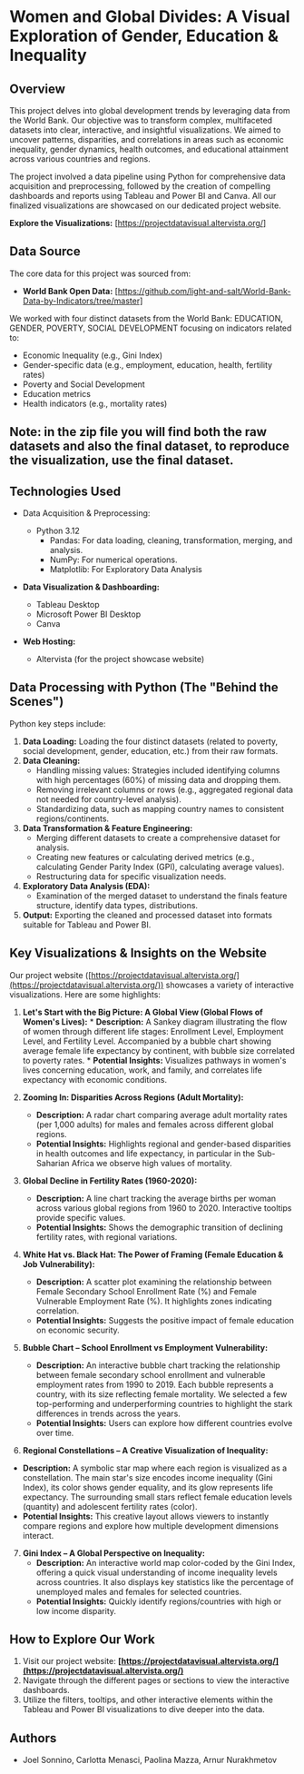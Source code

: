 # Women and Global Divides: A Visual Exploration of Gender, Education & Inequality

## Overview

This project delves into global development trends by leveraging data from the World Bank. Our objective was to transform complex, multifaceted datasets into clear, interactive, and insightful visualizations. We aimed to uncover patterns, disparities, and correlations in areas such as economic inequality, gender dynamics, health outcomes, and educational attainment across various countries and regions.

The project involved a data pipeline using Python for comprehensive data acquisition and preprocessing, followed by the creation of compelling dashboards and reports using Tableau and Power BI and Canva. All our finalized visualizations are showcased on our dedicated project website.

**Explore the Visualizations:** [https://projectdatavisual.altervista.org/]

## Data Source

The core data for this project was sourced from:
*   **World Bank Open Data:** [https://github.com/light-and-salt/World-Bank-Data-by-Indicators/tree/master]

We worked with four distinct datasets from the World Bank: EDUCATION, GENDER, POVERTY, SOCIAL DEVELOPMENT focusing on indicators related to:
*   Economic Inequality (e.g., Gini Index)
*   Gender-specific data (e.g., employment, education, health, fertility rates)
*   Poverty and Social Development
*   Education metrics
*   Health indicators (e.g., mortality rates)

## Note: in the zip file you will find both the raw datasets and also the final dataset, to reproduce the visualization, use the final dataset.

## Technologies Used

*   Data Acquisition & Preprocessing:
    *   Python 3.12
        *   Pandas: For data loading, cleaning, transformation, merging, and analysis.
        *   NumPy: For numerical operations.
        *   Matplotlib: For Exploratory Data Analysis
        
*   **Data Visualization & Dashboarding:**
    *   Tableau Desktop
    *   Microsoft Power BI Desktop
    *   Canva
*   **Web Hosting:**
    *   Altervista (for the project showcase website)

## Data Processing with Python (The "Behind the Scenes")

Python key steps include:

1.  **Data Loading:** Loading the four distinct datasets (related to poverty, social development, gender, education, etc.) from their raw formats.
2.  **Data Cleaning:**
    *   Handling missing values: Strategies included identifying columns with high percentages (60%) of missing data and dropping them.
    *   Removing irrelevant columns or rows (e.g., aggregated regional data not needed for country-level analysis).
    *   Standardizing data, such as mapping country names to consistent regions/continents.
3.  **Data Transformation & Feature Engineering:**
    *   Merging different datasets to create a comprehensive dataset for analysis.
    *   Creating new features or calculating derived metrics (e.g., calculating Gender Parity Index (GPI), calculating average values).
    *   Restructuring data for specific visualization needs.
4.  **Exploratory Data Analysis (EDA):** 
    *   Examination of the merged dataset to understand the finals feature structure, identify data types, distributions.
5.  **Output:** Exporting the cleaned and processed dataset into formats suitable for Tableau and Power BI.

## Key Visualizations & Insights on the Website

Our project website ([https://projectdatavisual.altervista.org/](https://projectdatavisual.altervista.org/)) showcases a variety of interactive visualizations. Here are some highlights:

1.   **Let's Start with the Big Picture: A Global View (Global Flows of Women's Lives):**
    *   **Description:** A Sankey diagram illustrating the flow of women through different life stages: Enrollment Level, Employment Level, and Fertility Level. Accompanied by a bubble chart showing average female life expectancy by continent, with bubble size correlated to poverty rates.
    *   **Potential Insights:** Visualizes pathways in women's lives concerning education, work, and family, and correlates life expectancy with economic conditions.

2.  **Zooming In: Disparities Across Regions (Adult Mortality):**
    *   **Description:** A radar chart comparing average adult mortality rates (per 1,000 adults) for males and females across different global regions.
    *   **Potential Insights:** Highlights regional and gender-based disparities in health outcomes and life expectancy, in particular in the Sub-Saharian Africa we observe high values of mortality.

3.  **Global Decline in Fertility Rates (1960-2020):**
    *   **Description:** A line chart tracking the average births per woman across various global regions from 1960 to 2020. Interactive tooltips provide specific values.
    *   **Potential Insights:** Shows the demographic transition of declining fertility rates, with regional variations.

4. **White Hat vs. Black Hat: The Power of Framing (Female Education & Job Vulnerability):**
    *   **Description:** A scatter plot examining the relationship between Female Secondary School Enrollment Rate (%) and Female Vulnerable Employment Rate (%). It highlights zones indicating correlation.
    *   **Potential Insights:** Suggests the positive impact of female education on economic security.

5. **Bubble Chart – School Enrollment vs Employment Vulnerability:** 

    *   **Description:** An interactive bubble chart tracking the relationship between female secondary school enrollment and vulnerable employment rates from 1990 to 2019. Each bubble represents a country, with its size reflecting female mortality. We selected a few top-performing and underperforming countries to highlight the stark differences in trends across the years.
    *   **Potential Insights:** Users can explore how different countries evolve over time.

6. **Regional Constellations – A Creative Visualization of Inequality:**
 *   **Description:** A symbolic star map where each region is visualized as a constellation. The main star's size encodes income inequality (Gini Index),
     its color shows gender equality, and its glow represents life expectancy. The surrounding small stars reflect female education levels (quantity) and adolescent fertility rates (color).
*   **Potential Insights:** This creative layout allows viewers to instantly compare regions and explore how multiple development dimensions interact. 

7.  **Gini Index – A Global Perspective on Inequality:**
    *   **Description:** An interactive world map color-coded by the Gini Index, offering a quick visual understanding of income inequality levels across countries. It also displays key statistics like the percentage of unemployed males and females for selected countries.
    *   **Potential Insights:** Quickly identify regions/countries with high or low income disparity.


## How to Explore Our Work

1.  Visit our project website: **[https://projectdatavisual.altervista.org/](https://projectdatavisual.altervista.org/)**
2.  Navigate through the different pages or sections to view the interactive dashboards.
3.  Utilize the filters, tooltips, and other interactive elements within the Tableau and Power BI visualizations to dive deeper into the data.

## Authors
*   Joel Sonnino, Carlotta Menasci, Paolina Mazza, Arnur Nurakhmetov

